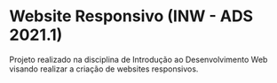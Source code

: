 # Website Responsivo (INW - ADS 2021.1)
Projeto realizado na disciplina de Introdução ao Desenvolvimento Web visando realizar a criação de websites responsivos.
